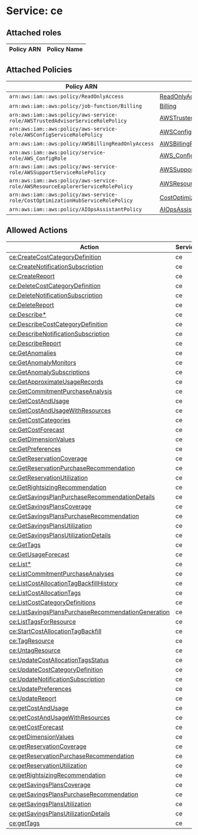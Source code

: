 # Service: ce

## Attached roles

| Policy ARN | Policy Name |
|------------|-------------|
## Attached Policies

| Policy ARN | Policy Name |
|------------|-------------|
| `arn:aws:iam::aws:policy/ReadOnlyAccess` | [ReadOnlyAccess](../policies.md#readonlyaccess) |
| `arn:aws:iam::aws:policy/job-function/Billing` | [Billing](../policies.md#billing) |
| `arn:aws:iam::aws:policy/aws-service-role/AWSTrustedAdvisorServiceRolePolicy` | [AWSTrustedAdvisorServiceRolePolicy](../policies.md#awstrustedadvisorservicerolepolicy) |
| `arn:aws:iam::aws:policy/aws-service-role/AWSConfigServiceRolePolicy` | [AWSConfigServiceRolePolicy](../policies.md#awsconfigservicerolepolicy) |
| `arn:aws:iam::aws:policy/AWSBillingReadOnlyAccess` | [AWSBillingReadOnlyAccess](../policies.md#awsbillingreadonlyaccess) |
| `arn:aws:iam::aws:policy/service-role/AWS_ConfigRole` | [AWS_ConfigRole](../policies.md#aws_configrole) |
| `arn:aws:iam::aws:policy/aws-service-role/AWSSupportServiceRolePolicy` | [AWSSupportServiceRolePolicy](../policies.md#awssupportservicerolepolicy) |
| `arn:aws:iam::aws:policy/aws-service-role/AWSResourceExplorerServiceRolePolicy` | [AWSResourceExplorerServiceRolePolicy](../policies.md#awsresourceexplorerservicerolepolicy) |
| `arn:aws:iam::aws:policy/aws-service-role/CostOptimizationHubServiceRolePolicy` | [CostOptimizationHubServiceRolePolicy](../policies.md#costoptimizationhubservicerolepolicy) |
| `arn:aws:iam::aws:policy/AIOpsAssistantPolicy` | [AIOpsAssistantPolicy](../policies.md#aiopsassistantpolicy) |

## Allowed Actions

| Action | Service |
|--------|---------|
| [ce:CreateCostCategoryDefinition](../actions.md#ce:createcostcategorydefinition) | ce |
| [ce:CreateNotificationSubscription](../actions.md#ce:createnotificationsubscription) | ce |
| [ce:CreateReport](../actions.md#ce:createreport) | ce |
| [ce:DeleteCostCategoryDefinition](../actions.md#ce:deletecostcategorydefinition) | ce |
| [ce:DeleteNotificationSubscription](../actions.md#ce:deletenotificationsubscription) | ce |
| [ce:DeleteReport](../actions.md#ce:deletereport) | ce |
| [ce:Describe*](../actions.md#ce:describeall) | ce |
| [ce:DescribeCostCategoryDefinition](../actions.md#ce:describecostcategorydefinition) | ce |
| [ce:DescribeNotificationSubscription](../actions.md#ce:describenotificationsubscription) | ce |
| [ce:DescribeReport](../actions.md#ce:describereport) | ce |
| [ce:GetAnomalies](../actions.md#ce:getanomalies) | ce |
| [ce:GetAnomalyMonitors](../actions.md#ce:getanomalymonitors) | ce |
| [ce:GetAnomalySubscriptions](../actions.md#ce:getanomalysubscriptions) | ce |
| [ce:GetApproximateUsageRecords](../actions.md#ce:getapproximateusagerecords) | ce |
| [ce:GetCommitmentPurchaseAnalysis](../actions.md#ce:getcommitmentpurchaseanalysis) | ce |
| [ce:GetCostAndUsage](../actions.md#ce:getcostandusage) | ce |
| [ce:GetCostAndUsageWithResources](../actions.md#ce:getcostandusagewithresources) | ce |
| [ce:GetCostCategories](../actions.md#ce:getcostcategories) | ce |
| [ce:GetCostForecast](../actions.md#ce:getcostforecast) | ce |
| [ce:GetDimensionValues](../actions.md#ce:getdimensionvalues) | ce |
| [ce:GetPreferences](../actions.md#ce:getpreferences) | ce |
| [ce:GetReservationCoverage](../actions.md#ce:getreservationcoverage) | ce |
| [ce:GetReservationPurchaseRecommendation](../actions.md#ce:getreservationpurchaserecommendation) | ce |
| [ce:GetReservationUtilization](../actions.md#ce:getreservationutilization) | ce |
| [ce:GetRightsizingRecommendation](../actions.md#ce:getrightsizingrecommendation) | ce |
| [ce:GetSavingsPlanPurchaseRecommendationDetails](../actions.md#ce:getsavingsplanpurchaserecommendationdetails) | ce |
| [ce:GetSavingsPlansCoverage](../actions.md#ce:getsavingsplanscoverage) | ce |
| [ce:GetSavingsPlansPurchaseRecommendation](../actions.md#ce:getsavingsplanspurchaserecommendation) | ce |
| [ce:GetSavingsPlansUtilization](../actions.md#ce:getsavingsplansutilization) | ce |
| [ce:GetSavingsPlansUtilizationDetails](../actions.md#ce:getsavingsplansutilizationdetails) | ce |
| [ce:GetTags](../actions.md#ce:gettags) | ce |
| [ce:GetUsageForecast](../actions.md#ce:getusageforecast) | ce |
| [ce:List*](../actions.md#ce:listall) | ce |
| [ce:ListCommitmentPurchaseAnalyses](../actions.md#ce:listcommitmentpurchaseanalyses) | ce |
| [ce:ListCostAllocationTagBackfillHistory](../actions.md#ce:listcostallocationtagbackfillhistory) | ce |
| [ce:ListCostAllocationTags](../actions.md#ce:listcostallocationtags) | ce |
| [ce:ListCostCategoryDefinitions](../actions.md#ce:listcostcategorydefinitions) | ce |
| [ce:ListSavingsPlansPurchaseRecommendationGeneration](../actions.md#ce:listsavingsplanspurchaserecommendationgeneration) | ce |
| [ce:ListTagsForResource](../actions.md#ce:listtagsforresource) | ce |
| [ce:StartCostAllocationTagBackfill](../actions.md#ce:startcostallocationtagbackfill) | ce |
| [ce:TagResource](../actions.md#ce:tagresource) | ce |
| [ce:UntagResource](../actions.md#ce:untagresource) | ce |
| [ce:UpdateCostAllocationTagsStatus](../actions.md#ce:updatecostallocationtagsstatus) | ce |
| [ce:UpdateCostCategoryDefinition](../actions.md#ce:updatecostcategorydefinition) | ce |
| [ce:UpdateNotificationSubscription](../actions.md#ce:updatenotificationsubscription) | ce |
| [ce:UpdatePreferences](../actions.md#ce:updatepreferences) | ce |
| [ce:UpdateReport](../actions.md#ce:updatereport) | ce |
| [ce:getCostAndUsage](../actions.md#ce:getcostandusage) | ce |
| [ce:getCostAndUsageWithResources](../actions.md#ce:getcostandusagewithresources) | ce |
| [ce:getCostForecast](../actions.md#ce:getcostforecast) | ce |
| [ce:getDimensionValues](../actions.md#ce:getdimensionvalues) | ce |
| [ce:getReservationCoverage](../actions.md#ce:getreservationcoverage) | ce |
| [ce:getReservationPurchaseRecommendation](../actions.md#ce:getreservationpurchaserecommendation) | ce |
| [ce:getReservationUtilization](../actions.md#ce:getreservationutilization) | ce |
| [ce:getRightsizingRecommendation](../actions.md#ce:getrightsizingrecommendation) | ce |
| [ce:getSavingsPlansCoverage](../actions.md#ce:getsavingsplanscoverage) | ce |
| [ce:getSavingsPlansPurchaseRecommendation](../actions.md#ce:getsavingsplanspurchaserecommendation) | ce |
| [ce:getSavingsPlansUtilization](../actions.md#ce:getsavingsplansutilization) | ce |
| [ce:getSavingsPlansUtilizationDetails](../actions.md#ce:getsavingsplansutilizationdetails) | ce |
| [ce:getTags](../actions.md#ce:gettags) | ce |